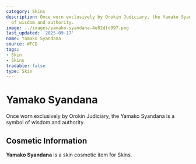 ```yaml
---
category: Skins
description: Once worn exclusively by Orokin Judiciary, the Yamako Syandana is a symbol
  of wisdom and authority.
image: ../images/yamako-syandana-4e82dfd997.png
last_updated: '2025-09-17'
name: Yamako Syandana
source: WFCD
tags:
- Skin
- Skins
tradable: false
type: Skin
---
```


# Yamako Syandana

Once worn exclusively by Orokin Judiciary, the Yamako Syandana is a symbol of wisdom and authority.

## Cosmetic Information

**Yamako Syandana** is a skin cosmetic item for Skins.

